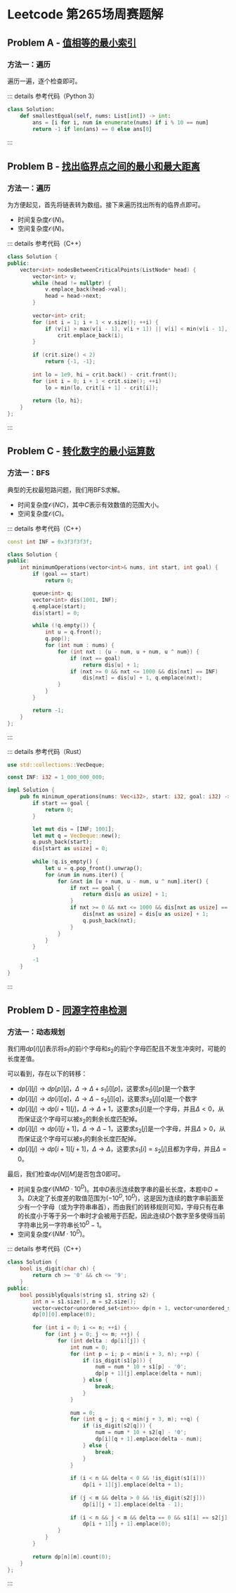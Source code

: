 # Leetcode 第265场周赛题解

## Problem A - [值相等的最小索引](https://leetcode.cn/problems/smallest-index-with-equal-value/)

### 方法一：遍历

遍历一遍，逐个检查即可。

::: details 参考代码（Python 3）

```python
class Solution:
    def smallestEqual(self, nums: List[int]) -> int:
        ans = [i for i, num in enumerate(nums) if i % 10 == num]
        return -1 if len(ans) == 0 else ans[0]
```

:::

## Problem B - [找出临界点之间的最小和最大距离](https://leetcode.cn/problems/find-the-minimum-and-maximum-number-of-nodes-between-critical-points/)

### 方法一：遍历

为方便起见，首先将链表转为数组。接下来遍历找出所有的临界点即可。

- 时间复杂度$\mathcal{O}(N)$。
- 空间复杂度$\mathcal{O}(N)$。

::: details 参考代码（C++）

```cpp
class Solution {
public:
    vector<int> nodesBetweenCriticalPoints(ListNode* head) {
        vector<int> v;
        while (head != nullptr) {
            v.emplace_back(head->val);
            head = head->next;
        }
        
        vector<int> crit;
        for (int i = 1; i + 1 < v.size(); ++i) {
            if (v[i] > max(v[i - 1], v[i + 1]) || v[i] < min(v[i - 1], v[i + 1]))
                crit.emplace_back(i);
        }
        
        if (crit.size() < 2)
            return {-1, -1};
        
        int lo = 1e9, hi = crit.back() - crit.front();
        for (int i = 0; i + 1 < crit.size(); ++i)
            lo = min(lo, crit[i + 1] - crit[i]);
        
        return {lo, hi};
    }
};
```

:::

## Problem C - [转化数字的最小运算数](https://leetcode.cn/problems/minimum-operations-to-convert-number/)

### 方法一：BFS

典型的无权最短路问题，我们用BFS求解。

- 时间复杂度$\mathcal{O}(NC)$，其中$C$表示有效数值的范围大小。
- 空间复杂度$\mathcal{O}(C)$。

::: details 参考代码（C++）

```cpp
const int INF = 0x3f3f3f3f;

class Solution {
public:
    int minimumOperations(vector<int>& nums, int start, int goal) {
        if (goal == start)
            return 0;

        queue<int> q;
        vector<int> dis(1001, INF);
        q.emplace(start);
        dis[start] = 0;

        while (!q.empty()) {
            int u = q.front();
            q.pop();
            for (int num : nums) {
                for (int nxt : {u - num, u + num, u ^ num}) {
                    if (nxt == goal)
                        return dis[u] + 1;
                    if (nxt >= 0 && nxt <= 1000 && dis[nxt] == INF)
                        dis[nxt] = dis[u] + 1, q.emplace(nxt);
                }
            }
        }

        return -1;
    }
};
```

:::

::: details 参考代码（Rust）

```rust
use std::collections::VecDeque;

const INF: i32 = 1_000_000_000;

impl Solution {
    pub fn minimum_operations(nums: Vec<i32>, start: i32, goal: i32) -> i32 {
        if start == goal {
            return 0;
        }

        let mut dis = [INF; 1001];
        let mut q = VecDeque::new();
        q.push_back(start);
        dis[start as usize] = 0;
        
        while !q.is_empty() {
            let u = q.pop_front().unwrap();
            for &num in nums.iter() {
                for &nxt in [u + num, u - num, u ^ num].iter() {
                    if nxt == goal {
                        return dis[u as usize] + 1;
                    }
                    if nxt >= 0 && nxt <= 1000 && dis[nxt as usize] == INF {
                        dis[nxt as usize] = dis[u as usize] + 1;
                        q.push_back(nxt);
                    }
                }
            }
        }
        
        -1
    }
}
```

:::

## Problem D - [同源字符串检测](https://leetcode.cn/contest/problems/check-if-an-original-string-exists-given-two-encoded-strings/)

### 方法一：动态规划

我们用$dp[i][j]$表示将$s_1$的前$i$个字母和$s_2$的前$j$个字母匹配且不发生冲突时，可能的长度差值。

可以看到，存在以下的转移：

- $dp[i][j]\rightarrow dp[p][j]$，$\Delta\rightarrow\Delta+s_1[i][p]$，这要求$s_1[i][p]$是一个数字
- $dp[i][j]\rightarrow dp[i][q]$，$\Delta\rightarrow\Delta-s_2[j][q]$，这要求$s_2[j][q]$是一个数字
- $dp[i][j]\rightarrow dp[i+1][j]$，$\Delta\rightarrow\Delta+1$，这要求$s_1[i]$是一个字母，并且$\Delta<0$，从而保证这个字母可以被$s_2$的剩余长度匹配掉。
- $dp[i][j]\rightarrow dp[i][j+1]$，$\Delta\rightarrow\Delta-1$，这要求$s_2[j]$是一个字母，并且$\Delta>0$，从而保证这个字母可以被$s_1$的剩余长度匹配掉。
- $dp[i][j]\rightarrow dp[i+1][j+1]$，$\Delta\rightarrow\Delta$，这要求$s_1[i]=s_2[j]$且都为字母，并且$\Delta=0$。

最后，我们检查$dp[N][M]$是否包含$0$即可。

- 时间复杂度$\mathcal{O}(NMD\cdot 10^D)$。其中$D$表示连续数字串的最长长度，本题中$D=3$。$D$决定了长度差的取值范围为$(-10^D, 10^D)$，这是因为连续的数字串前面至少有一个字母（或为字符串串首），而由我们的转移规则可知，字母只有在串的长度小于等于另一个串时才会被用于匹配，因此连续$D$个数字至多使得当前字符串比另一字符串长$10^D-1$。
- 空间复杂度$\mathcal{O}(NM\cdot 10^D)$。

::: details 参考代码（C++）

```cpp
class Solution {
    bool is_digit(char ch) {
        return ch >= '0' && ch <= '9';
    }
public:
    bool possiblyEquals(string s1, string s2) {
        int n = s1.size(), m = s2.size();
        vector<vector<unordered_set<int>>> dp(n + 1, vector<unordered_set<int>>(m + 1));
        dp[0][0].emplace(0);
                
        for (int i = 0; i <= n; ++i) {
            for (int j = 0; j <= m; ++j) {
                for (int delta : dp[i][j]) {
                    int num = 0;
                    for (int p = i; p < min(i + 3, n); ++p) {
                        if (is_digit(s1[p])) {
                            num = num * 10 + s1[p] - '0';
                            dp[p + 1][j].emplace(delta + num);
                        } else {
                            break;
                        }
                    }
                    
                    num = 0;
                    for (int q = j; q < min(j + 3, m); ++q) {
                        if (is_digit(s2[q])) {
                            num = num * 10 + s2[q] - '0';
                            dp[i][q + 1].emplace(delta - num);
                        } else {
                            break;
                        }
                    }
                    
                    if (i < n && delta < 0 && !is_digit(s1[i])) 
                        dp[i + 1][j].emplace(delta + 1);
                            
                    if (j < m && delta > 0 && !is_digit(s2[j])) 
                        dp[i][j + 1].emplace(delta - 1);
                            
                    if (i < n && j < m && delta == 0 && s1[i] == s2[j])
                        dp[i + 1][j + 1].emplace(0);
                }
            }
        }
        
        return dp[n][m].count(0);
    }
};
```

:::

<Utterances />
